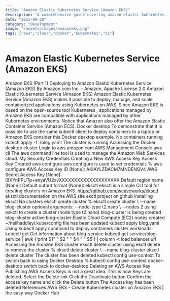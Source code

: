 ```yaml
---
title: "Amazon Elastic Kubernetes Service (Amazon EKS)"
description: "A comprehensive guide covering amazon elastic kubernetes service (amazon eks)"
date: "2025-09-20"
category: "Development"
image: "/assets/images/amazoneks.png"
tags: ["aws","cloud","docker","kubernetes","ai"]
---
```


# Amazon Elastic Kubernetes Service (Amazon EKS)

Amazon EKS (Part 1) Deploying to Amazon Elastic Kubernetes Service (Amazon EKS) By Amazon.com Inc. - Amazon, Apache License 2.0 Amazon Elastic Kubernetes Service (Amazon EKS) Amazon Elastic Kubernetes Service (Amazon EKS) makes it possible to deploy, manage, and scale containerized applications using Kubernetes on AWS. Since Amazon EKS is based on the open-source tool Kubernetes , applications managed by Amazon EKS are compatible with applications managed by other Kubernetes environments. Notice that Amazon also offer the Amazon Elastic Container Service (Amazon ECS). Docker desktop To demonstrate that it is possible to use the same kubectl client to deploy containers to a laptop or Amazon EKS consider this Docker desktop example. No containers running kutectl apply -f ./blog.yaml The cluster is running Accessing the Docker desktop cluster Login to aws.amazon.com AWS Management Console aws cli The aws command line tool is used to manage the Amazon Web Services cloud. My Security Credentials Creating a New AWS Access Key Access Key Created aws configure aws configure is used to set credentials % aws configure AWS Access Key ID [None]: AKIAYLZDACM7MNDENQV4 AWS Secret Access Key [None]: iBXYnPPUTp+enyaVU2xvXXXXXXXXXXXXXXXXXXXX Default region name [None]: Default output format [None]: eksctl eksctl is a simple CLI tool for creating clusters on Amazon EKS. https://github.com/weaveworks/eksctl eksctl documentation on the AWS site ekctl project on github installing eksctl No clusters eksctl create cluster % eksctl create cluster \ --name blog-cluster optional arguments: --node-type t2.nano \ --nodes 2 using eskctl to create a cluster (node type t2.nano) blog-cluster is being created blog-cluster active blog-cluster Elastic Cloud Compute (EC2) nodes created ~/neilhaddley/.kube/config file has been updated kubectl apply blog.yaml Using kubectl apply command to deploy containers cluster workloads kubectl get Get information about blog-service kubectl get service/blog-service | awk {'print $1" " $2 " " $4 " " $5'} | column -t load balancer url Accessing the Amazon EKS cluster eksctl delete cluster using ekctl delete to remove the cluster % eksctl delete cluster \ --name blog-cluster eksctl delete cluster The cluster has been deleted kubectl config use-context To switch back to using Docker Desktop % kubectl config use-context docker-desktop switch back to docker-desktop Deleting an AWS Access Key Publishing AWS Access Keys is not a great idea. This is how Keys are deleted. Select the Delete link Click the Deactivate button Confirm the access key name and click the Delete button The Access key has been deleted References AWS EKS - Create Kubernetes cluster on Amazon EKS | the easy way Docker Hub
